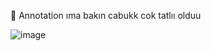 📍 Annotation ıma bakın cabukk cok tatlıı olduu

![image](https://github.com/user-attachments/assets/e2185dec-aa5e-4f35-9580-45690c03b0fe)
